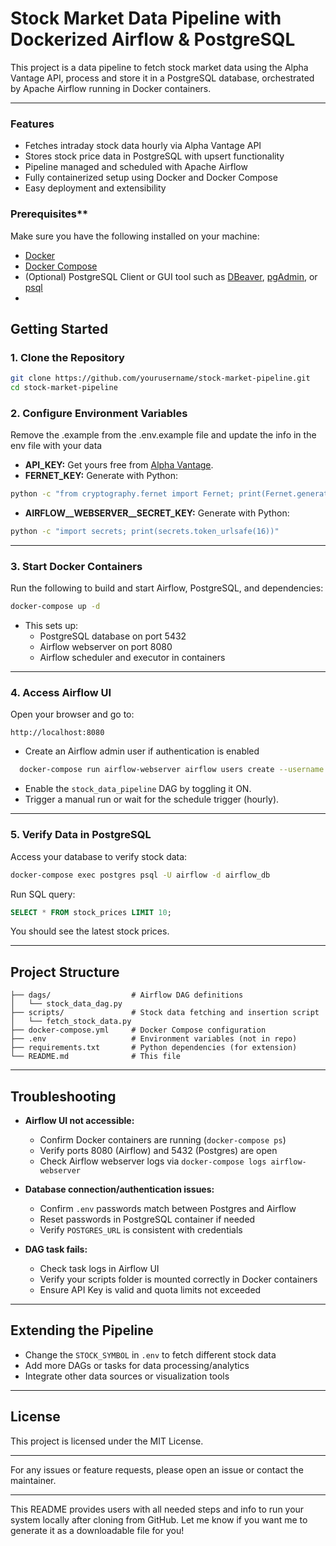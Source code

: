 # Stock Market Data Pipeline with Dockerized Airflow & PostgreSQL

This project is a data pipeline to fetch stock market data using the Alpha Vantage API, process and store it in a PostgreSQL database, orchestrated by Apache Airflow running in Docker containers.

***

### Features

- Fetches intraday stock data hourly via Alpha Vantage API
- Stores stock price data in PostgreSQL with upsert functionality
- Pipeline managed and scheduled with Apache Airflow
- Fully containerized setup using Docker and Docker Compose
- Easy deployment and extensibility

### Prerequisites**

Make sure you have the following installed on your machine:

- [Docker](https://docs.docker.com/get-docker/)
- [Docker Compose](https://docs.docker.com/compose/install/)
- (Optional) PostgreSQL Client or GUI tool such as [DBeaver](https://dbeaver.io/), [pgAdmin](https://www.pgadmin.org/), or [psql](https://www.postgresql.org/docs/current/app-psql.html)
-
## Getting Started
### 1. Clone the Repository

```bash
git clone https://github.com/yourusername/stock-market-pipeline.git
cd stock-market-pipeline
```

### 2. Configure Environment Variables

Remove the .example from the .env.example file and update the info in the env file with your data

- **API_KEY:** Get yours free from [Alpha Vantage](https://www.alphavantage.co/support/#api-key).
- **FERNET_KEY:** Generate with Python:

```bash
python -c "from cryptography.fernet import Fernet; print(Fernet.generate_key().decode())"
```

- **AIRFLOW__WEBSERVER__SECRET_KEY:** Generate with Python:

```bash
python -c "import secrets; print(secrets.token_urlsafe(16))"
```

***

### 3. Start Docker Containers

Run the following to build and start Airflow, PostgreSQL, and dependencies:

```bash
docker-compose up -d
```

- This sets up:
  - PostgreSQL database on port 5432
  - Airflow webserver on port 8080
  - Airflow scheduler and executor in containers

***

### 4. Access Airflow UI

Open your browser and go to:

```
http://localhost:8080
```

- Create an Airflow admin user if authentication is enabled
```bash
  docker-compose run airflow-webserver airflow users create --username "ANY NAME" --firstname "FIRSTNAME" --lastname "LASTNAME" --role Admin --email "EMAIL_ID" --password "ANY PASSWORD"
```
- Enable the `stock_data_pipeline` DAG by toggling it ON.
- Trigger a manual run or wait for the schedule trigger (hourly).

***

### 5. Verify Data in PostgreSQL

Access your database to verify stock data:

```bash
docker-compose exec postgres psql -U airflow -d airflow_db
```

Run SQL query:

```sql
SELECT * FROM stock_prices LIMIT 10;
```

You should see the latest stock prices.

***

## Project Structure

```
├── dags/                  # Airflow DAG definitions
│   └── stock_data_dag.py
├── scripts/               # Stock data fetching and insertion script
│   └── fetch_stock_data.py
├── docker-compose.yml     # Docker Compose configuration
├── .env                   # Environment variables (not in repo)
├── requirements.txt       # Python dependencies (for extension)
└── README.md              # This file
```

***

## Troubleshooting

- **Airflow UI not accessible:**  
  - Confirm Docker containers are running (`docker-compose ps`)  
  - Verify ports 8080 (Airflow) and 5432 (Postgres) are open  
  - Check Airflow webserver logs via `docker-compose logs airflow-webserver`

- **Database connection/authentication issues:**  
  - Confirm `.env` passwords match between Postgres and Airflow  
  - Reset passwords in PostgreSQL container if needed  
  - Verify `POSTGRES_URL` is consistent with credentials

- **DAG task fails:**  
  - Check task logs in Airflow UI  
  - Verify your scripts folder is mounted correctly in Docker containers  
  - Ensure API Key is valid and quota limits not exceeded

***

## Extending the Pipeline

- Change the `STOCK_SYMBOL` in `.env` to fetch different stock data
- Add more DAGs or tasks for data processing/analytics
- Integrate other data sources or visualization tools

***

## License

This project is licensed under the MIT License.

***

For any issues or feature requests, please open an issue or contact the maintainer.

***

This README provides users with all needed steps and info to run your system locally after cloning from GitHub. Let me know if you want me to generate it as a downloadable file for you!







